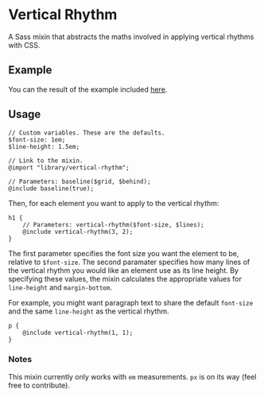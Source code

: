 # Vertical Rhythm

A Sass mixin that abstracts the maths involved in applying vertical rhythms with CSS.

## Example

You can the result of the example included [here](http://oliverjash.github.com/vertical-rhythm/).

## Usage

	// Custom variables. These are the defaults.
	$font-size: 1em;
	$line-height: 1.5em;

	// Link to the mixin.
	@import "library/vertical-rhythm";

	// Parameters: baseline($grid, $behind);
	@include baseline(true);

Then, for each element you want to apply to the vertical rhythm:

	h1 {
		// Parameters: vertical-rhythm($font-size, $lines);
		@include vertical-rhythm(3, 2);
	}

The first parameter specifies the font size you want the element to be, relative to `$font-size`. The second paramater specifies how many lines of the vertical rhythm you would like an element use as its line height. By specifying these values, the mixin calculates the appropriate values for `line-height` and `margin-bottom`.

For example, you might want paragraph text to share the default `font-size` and the same `line-height` as the vertical rhythm.

	p {
		@include vertical-rhythm(1, 1);
	}

### Notes

This mixin currently only works with `em` measurements. `px` is on its way (feel free to contribute).